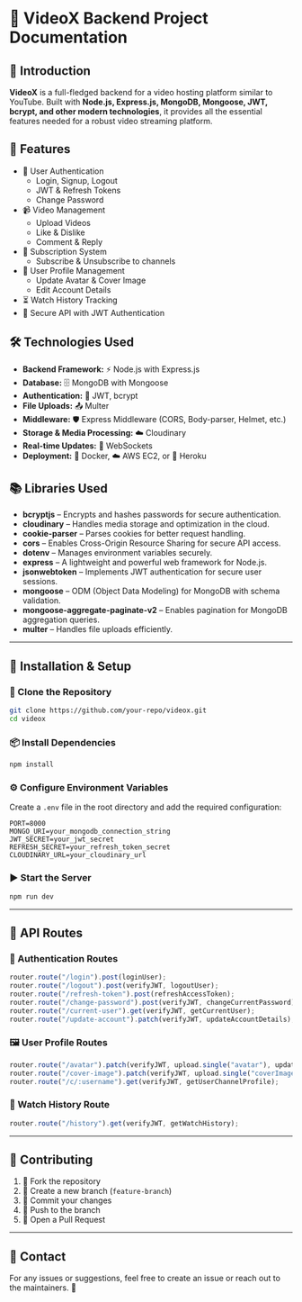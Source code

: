 # 🎥 VideoX Backend Project Documentation

## 🚀 Introduction

**VideoX** is a full-fledged backend for a video hosting platform similar to YouTube. Built with **Node.js, Express.js, MongoDB, Mongoose, JWT, bcrypt, and other modern technologies**, it provides all the essential features needed for a robust video streaming platform.

## 🌟 Features

- 🔐 User Authentication
  - Login, Signup, Logout
  - JWT & Refresh Tokens
  - Change Password
- 📹 Video Management
  - Upload Videos
  - Like & Dislike
  - Comment & Reply
- 📌 Subscription System
  - Subscribe & Unsubscribe to channels
- 📝 User Profile Management
  - Update Avatar & Cover Image
  - Edit Account Details
- ⏳ Watch History Tracking
- 📜 Secure API with JWT Authentication

## 🛠️ Technologies Used

- **Backend Framework:** ⚡ Node.js with Express.js
- **Database:** 🗄️ MongoDB with Mongoose
- **Authentication:** 🔑 JWT, bcrypt
- **File Uploads:** 📤 Multer
- **Middleware:** 🛡️ Express Middleware (CORS, Body-parser, Helmet, etc.)
- **Storage & Media Processing:** ☁️ Cloudinary
- **Real-time Updates:** 🔄 WebSockets
- **Deployment:** 🚢 Docker, ☁️ AWS EC2, or 🚀 Heroku

## 📚 Libraries Used

- **bcryptjs** – Encrypts and hashes passwords for secure authentication.
- **cloudinary** – Handles media storage and optimization in the cloud.
- **cookie-parser** – Parses cookies for better request handling.
- **cors** – Enables Cross-Origin Resource Sharing for secure API access.
- **dotenv** – Manages environment variables securely.
- **express** – A lightweight and powerful web framework for Node.js.
- **jsonwebtoken** – Implements JWT authentication for secure user sessions.
- **mongoose** – ODM (Object Data Modeling) for MongoDB with schema validation.
- **mongoose-aggregate-paginate-v2** – Enables pagination for MongoDB aggregation queries.
- **multer** – Handles file uploads efficiently.

---

## 📌 Installation & Setup

### 📂 Clone the Repository

```sh
git clone https://github.com/your-repo/videox.git
cd videox
```

### 📦 Install Dependencies

```sh
npm install
```

### ⚙️ Configure Environment Variables

Create a `.env` file in the root directory and add the required configuration:

```
PORT=8000
MONGO_URI=your_mongodb_connection_string
JWT_SECRET=your_jwt_secret
REFRESH_SECRET=your_refresh_token_secret
CLOUDINARY_URL=your_cloudinary_url
```

### ▶️ Start the Server

```sh
npm run dev
```

---

## 📡 API Routes

### **🔐 Authentication Routes**

```js
router.route("/login").post(loginUser);
router.route("/logout").post(verifyJWT, logoutUser);
router.route("/refresh-token").post(refreshAccessToken);
router.route("/change-password").post(verifyJWT, changeCurrentPassword);
router.route("/current-user").get(verifyJWT, getCurrentUser);
router.route("/update-account").patch(verifyJWT, updateAccountDetails);
```

### **🖼️ User Profile Routes**

```js
router.route("/avatar").patch(verifyJWT, upload.single("avatar"), updateUserAvatar);
router.route("/cover-image").patch(verifyJWT, upload.single("coverImage"), updateUserCoverImage);
router.route("/c/:username").get(verifyJWT, getUserChannelProfile);
```

### **📜 Watch History Route**

```js
router.route("/history").get(verifyJWT, getWatchHistory);
```

---

## 🤝 Contributing

1. 🍴 Fork the repository
2. 🌿 Create a new branch (`feature-branch`)
3. 💾 Commit your changes
4. 🚀 Push to the branch
5. 🔁 Open a Pull Request

---

## 📧 Contact

For any issues or suggestions, feel free to create an issue or reach out to the maintainers. 🚀
